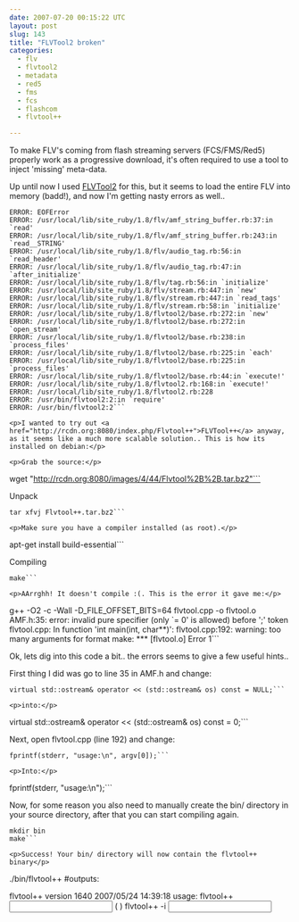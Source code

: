 ```yaml
---
date: 2007-07-20 00:15:22 UTC
layout: post
slug: 143
title: "FLVTool2 broken"
categories:
  - flv
  - flvtool2
  - metadata
  - red5
  - fms
  - fcs
  - flashcom
  - flvtool++

---
```

<p>To make FLV's coming from flash streaming servers (FCS/FMS/Red5) properly work as a progressive download, it's often required to use a tool to inject 'missing' meta-data.</p>

<p>Up until now I used <a href="http://inlet-media.de/flvtool2">FLVTool2</a> for this, but it seems to load the entire FLV into memory (badd!), and now I'm getting nasty errors as well..</p>

```
ERROR: EOFError
ERROR: /usr/local/lib/site_ruby/1.8/flv/amf_string_buffer.rb:37:in `read'
ERROR: /usr/local/lib/site_ruby/1.8/flv/amf_string_buffer.rb:243:in `read__STRING'
ERROR: /usr/local/lib/site_ruby/1.8/flv/audio_tag.rb:56:in `read_header'
ERROR: /usr/local/lib/site_ruby/1.8/flv/audio_tag.rb:47:in `after_initialize'
ERROR: /usr/local/lib/site_ruby/1.8/flv/tag.rb:56:in `initialize'
ERROR: /usr/local/lib/site_ruby/1.8/flv/stream.rb:447:in `new'
ERROR: /usr/local/lib/site_ruby/1.8/flv/stream.rb:447:in `read_tags'
ERROR: /usr/local/lib/site_ruby/1.8/flv/stream.rb:58:in `initialize'
ERROR: /usr/local/lib/site_ruby/1.8/flvtool2/base.rb:272:in `new'
ERROR: /usr/local/lib/site_ruby/1.8/flvtool2/base.rb:272:in `open_stream'
ERROR: /usr/local/lib/site_ruby/1.8/flvtool2/base.rb:238:in `process_files'
ERROR: /usr/local/lib/site_ruby/1.8/flvtool2/base.rb:225:in `each'
ERROR: /usr/local/lib/site_ruby/1.8/flvtool2/base.rb:225:in `process_files'
ERROR: /usr/local/lib/site_ruby/1.8/flvtool2/base.rb:44:in `execute!'
ERROR: /usr/local/lib/site_ruby/1.8/flvtool2.rb:168:in `execute!'
ERROR: /usr/local/lib/site_ruby/1.8/flvtool2.rb:228
ERROR: /usr/bin/flvtool2:2:in `require'
ERROR: /usr/bin/flvtool2:2```

<p>I wanted to try out <a href="http://rcdn.org:8080/index.php/Flvtool++">FLVTool++</a> anyway, as it seems like a much more scalable solution.. This is how its installed on debian:</p>

<p>Grab the source:</p>

```
wget "http://rcdn.org:8080/images/4/44/Flvtool%2B%2B.tar.bz2"```

<p>Unpack</p>

```
tar xfvj Flvtool++.tar.bz2```

<p>Make sure you have a compiler installed (as root).</p>

```
apt-get install build-essential```

<p>Compiling</p>

```
make```

<p>AArrghh! It doesn't compile :(. This is the error it gave me:</p>

```
g++ -O2 -c -Wall -D_FILE_OFFSET_BITS=64 flvtool.cpp -o flvtool.o
AMF.h:35: error: invalid pure specifier (only `= 0' is allowed) before ';' token
flvtool.cpp: In function 'int main(int, char**)':
flvtool.cpp:192: warning: too many arguments for format
make: *** [flvtool.o] Error 1```

<p>Ok, lets dig into this code a bit.. the errors seems to give a few useful hints..</p>

<p>First thing I did was go to line 35 in AMF.h and change:</p>

```
virtual std::ostream& operator << (std::ostream& os) const = NULL;```

<p>into:</p>

```
virtual std::ostream& operator << (std::ostream& os) const = 0;```

<p>Next, open flvtool.cpp (line 192) and change:</p>

```
fprintf(stderr, "usage:\n", argv[0]);```

<p>Into:</p>

```
fprintf(stderr, "usage:\n");```

<p>Now, for some reason you also need to manually create the bin/ directory in your source directory, after that you can start compiling again.</p>

```
mkdir bin
make```

<p>Success! Your bin/ directory will now contain the flvtool++ binary</p>

```
./bin/flvtool++
#outputs:

flvtool++ version 1640 2007/05/24 14:39:18
usage:
  flvtool++ <input file> <output file> (<start time> <end time>)
  flvtool++ -i <input file>
```


